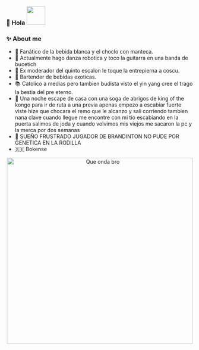 ### 👋 Hola <img src="https://media.giphy.com/media/mGcNjsfWAjY5AEZNw6/giphy.gif" width="50">

### ✨ About me
- 🔭 Fanático de la bebida blanca y el choclo con manteca.
- 🌱 Actualmente hago danza robotica y toco la guitarra en una banda de bucetich
- 🤔 Ex moderador del quinto escalon le toque la entrepierna a coscu.
- 🤖 Bartender de bebidas exoticas.
- 📚 Catolico a medias pero tambien budista visto el yin yang cree el trago la bestia del pre eterno. 
- 💬 Una noche escape de casa con una soga de abrigos de king of the kongo para ir de ruta a una previa apenas empezo a escabiar fuerte viste
hize que chocara el remo que le alcanzo y sali corriendo tambien nana clave cuando llegue me encontre con mi tio escabiando en la puerta
salimos de joda y cuando volvimos mis viejos me sacaron la pc y la merca por dos semanas
- 🔧 SUEÑO FRUSTRADO JUGADOR DE BRANDINTON NO PUDE POR GENETICA EN LA RODILLA 
- 🇸🇪 Bokense 

<p align="center">
  <a href="https://www.youtube.com/watch?v=utyhLoRxhWM"><img src="https://i.redd.it/9ywngovb1ff51.jpg" alt="Que onda bro" width="500"></a>
</p>

<!--
![Anurag's github stats](https://github-readme-stats.vercel.app/api?username=FranciscoDumont&show_icons=true&theme=dracula)
-->
<!--
**FranciscoDumont/FranciscoDumont** is a ✨ _special_ ✨ repository because its `README.md` (this file) appears on your GitHub profile.

Here are some ideas to get you started:

- 🔭 I’m currently working on ...
- 🌱 I’m currently learning ...
- 👯 I’m looking to collaborate on ...
- 🤔 I’m looking for help with ...
- 💬 Ask me about ...
- 📫 How to reach me: ...
- 😄 Pronouns: ...
- ⚡ Fun fact: ...
-->
